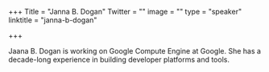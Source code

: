 +++
Title = "Janna B. Dogan"
Twitter = ""
image = ""
type = "speaker"
linktitle = "janna-b-dogan"

+++

Jaana B. Dogan is working on Google Compute Engine at Google. She has a decade-long experience in building developer platforms and tools.

